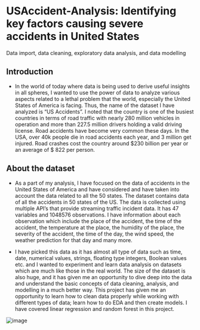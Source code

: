 # USAccident-Analysis: Identifying key factors causing severe accidents in United States
Data import, data cleaning, exploratory data analysis, and data modelling

## Introduction 
- In the world of today where data is being used to derive useful insights in all spheres, I wanted to use the power of data to analyze various aspects related to a lethal problem that the world, especially the United States of America is facing. Thus, the name of the dataset I have analyzed is “US Accidents”. I noted that the country is one of the busiest countries in terms of road traffic with nearly 280 million vehicles in operation and more than 227.5 million drivers holding a valid driving license. Road accidents have become very common these days. In the USA, over 40k people die in road accidents each year, and 3 million get injured. Road crashes cost the country around $230 billion per year or an average of $ 822 per person.

## About the dataset
- As a part of my analysis, I have focused on the data of accidents in the United States of America and have considered and have taken into account the data related to all the 50 states. The dataset contains data of all the accidents in 50 states of the US. The data is collected using multiple API’s that provide streaming traffic incident data. It has 47 variables and 1048576 observations. I have information about each observation which include the place of the accident, the time of the accident, the temperature at the place, the humidity of the place, the severity of the accident, the time of the day, the wind speed, the weather prediction for that day and many more.

- I have picked this data as it has almost all type of data such as time, date, numerical values, strings, floating type integers, Boolean values etc. and I wanted to experiment and learn data analysis on datasets which are much like those in the real world. The size of the dataset is also huge, and it has given me an opportunity to dive deep into the data and understand the basic concepts of data cleaning, analysis, and modelling in a much better way. This project has given me an opportunity to learn how to clean data properly while working with different types of data; learn how to do EDA and then create models. I have covered linear regression and random forest in this project. 

![image](https://user-images.githubusercontent.com/92357231/165868544-f7579849-b144-4289-aeca-da6c0ddd2169.png)
